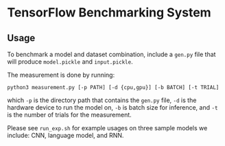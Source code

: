 # TensorFlow Benchmarking System

## Usage

To benchmark a model and dataset combination, include a `gen.py` file that will produce `model.pickle` and `input.pickle`.

The measurement is done by running:
```
python3 measurement.py [-p PATH] [-d {cpu,gpu}] [-b BATCH] [-t TRIAL]
```

which `-p` is the directory path that contains the `gen.py` file, `-d` is the hardware device to run the model on, `-b` is batch size for inference, and `-t` is the number of trials for the measurement.

Please see `run_exp.sh` for example usages on three sample models we include: CNN, language model, and RNN.

